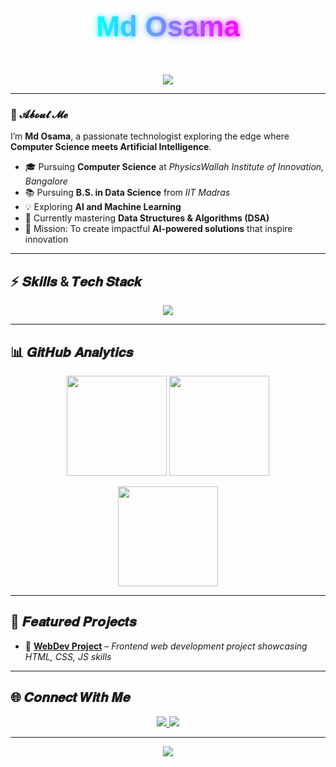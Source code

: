 <!-- 🌟 Neon Animated Name -->
<p align="center">
  <svg fill="none" viewBox="0 0 800 200" width="100%" height="200" xmlns="http://www.w3.org/2000/svg">
    <defs>
      <linearGradient id="grad" x1="0" x2="1" y1="0" y2="0">
        <stop offset="0%" stop-color="#00FFFF"/>
        <stop offset="100%" stop-color="#FF00FF"/>
      </linearGradient>
      <filter id="glow" x="-50%" y="-50%" width="200%" height="200%">
        <feGaussianBlur stdDeviation="8" result="blur"/>
        <feMerge>
          <feMergeNode in="blur"/>
          <feMergeNode in="SourceGraphic"/>
        </feMerge>
      </filter>
    </defs>
    <text x="50%" y="50%" text-anchor="middle" dy=".35em"
      font-family="Orbitron, sans-serif"
      font-size="72"
      font-weight="bold"
      fill="url(#grad)"
      filter="url(#glow)">
      Md Osama
      <animate attributeName="fill-opacity" values="1;0.6;1" dur="2s" repeatCount="indefinite"/>
    </text>
  </svg>
</p>

<!-- ✨ Typing Animation -->
<p align="center">
  <img src="https://readme-typing-svg.herokuapp.com?font=Orbitron&weight=900&size=28&duration=4000&pause=1500&color=FF00FF&center=true&vCenter=true&width=750&lines=🚀+Aspiring+AI+Engineer;💻+Full+Stack+Learner;⚡+Future+Innovator;🔥+Coding+For+Impact" />
</p>

---

### 🎯 𝓐𝓫𝓸𝓾𝓽 𝓜𝓮  

I’m **Md Osama**, a passionate technologist exploring the edge where **Computer Science meets Artificial Intelligence**.  

- 🎓 Pursuing **Computer Science** at *PhysicsWallah Institute of Innovation, Bangalore*  
- 📚 Pursuing **B.S. in Data Science** from *IIT Madras*  
- 💡 Exploring **AI and Machine Learning**  
- 🌱 Currently mastering **Data Structures & Algorithms (DSA)**  
- 🎯 Mission: To create impactful **AI-powered solutions** that inspire innovation  

---

## ⚡ 𝑺𝒌𝒊𝒍𝒍𝒔 & 𝑻𝒆𝒄𝒉 𝑺𝒕𝒂𝒄𝒌  

<p align="center">
  <img src="https://skillicons.dev/icons?i=html,css,bootstrap,js,java,python,c,mysql" />
</p>

---

## 📊 𝑮𝒊𝒕𝑯𝒖𝒃 𝑨𝒏𝒂𝒍𝒚𝒕𝒊𝒄𝒔  

<p align="center">
  <img src="https://github-readme-stats.vercel.app/api?username=mdosama8435&show_icons=true&theme=radical&hide_border=false&bg_color=0D1117&title_color=FF00FF&icon_color=00FFFF" height="160"/>
  <img src="https://github-readme-stats.vercel.app/api/top-langs/?username=mdosama8435&layout=compact&theme=radical&bg_color=0D1117&title_color=00FFFF" height="160"/>
</p>

<p align="center">
  <img src="https://github-readme-streak-stats.herokuapp.com/?user=mdosama8435&theme=radical&background=0D1117&ring=00FFFF&fire=FF00FF&currStreakLabel=00FFFF" height="160"/>
</p>

---

## 🚀 𝑭𝒆𝒂𝒕𝒖𝒓𝒆𝒅 𝑷𝒓𝒐𝒋𝒆𝒄𝒕𝒔  

- 🔗 [**WebDev Project**](https://github.com/mdosama8435/webDev-Project.git) – *Frontend web development project showcasing HTML, CSS, JS skills*  

---

## 🌐 𝑪𝒐𝒏𝒏𝒆𝒄𝒕 𝑾𝒊𝒕𝒉 𝑴𝒆  

<p align="center">
  <a href="https://www.linkedin.com/in/md-osama-612997345/">
    <img src="https://img.shields.io/badge/LinkedIn-0A66C2?style=for-the-badge&logo=linkedin&logoColor=white"/>
  </a>
  <a href="mailto:mdosama7055@gmail.com">
    <img src="https://img.shields.io/badge/Gmail-FF0000?style=for-the-badge&logo=gmail&logoColor=white"/>
  </a>
</p>

---

<!-- 👨‍💻 Cool Footer -->
<p align="center">
  <img src="https://capsule-render.vercel.app/api?type=waving&color=00FFFF&height=100&section=footer"/>
</p>
